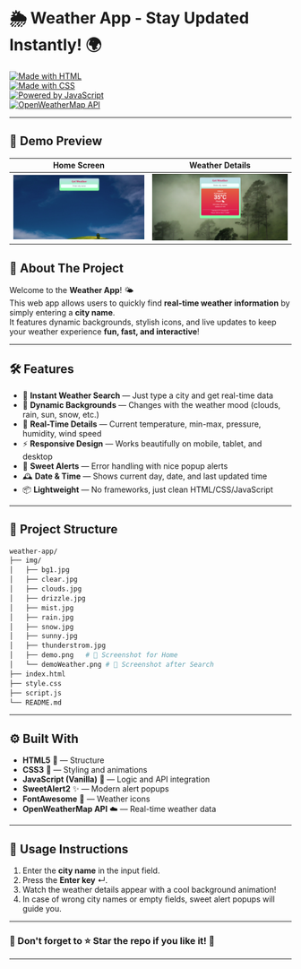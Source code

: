 
# 🌦️ Weather App - Stay Updated Instantly! 🌍

[![Made with HTML](https://img.shields.io/badge/Made%20with-HTML5-orange?style=for-the-badge&logo=html5)](https://developer.mozilla.org/en-US/docs/Web/HTML)  
[![Made with CSS](https://img.shields.io/badge/Styled%20with-CSS3-blue?style=for-the-badge&logo=css3)](https://developer.mozilla.org/en-US/docs/Web/CSS)  
[![Powered by JavaScript](https://img.shields.io/badge/Powered%20by-JavaScript-yellow?style=for-the-badge&logo=javascript)](https://developer.mozilla.org/en-US/docs/Web/JavaScript)  
[![OpenWeatherMap API](https://img.shields.io/badge/API-OpenWeatherMap-lightblue?style=for-the-badge&logo=OpenWeatherMap)](https://openweathermap.org/)

---

## 📸 Demo Preview

| Home Screen | Weather Details |
|:-----------:|:----------------:|
| ![Home Screen](img/demo.png) | ![Weather Details](img/demoWeather.png) |


## 🚀 About The Project

Welcome to the **Weather App**! 🌤️  
This web app allows users to quickly find **real-time weather information** by simply entering a **city name**.  
It features dynamic backgrounds, stylish icons, and live updates to keep your weather experience **fun, fast, and interactive**!

---

## 🛠️ Features

- 🔎 **Instant Weather Search** — Just type a city and get real-time data
- 🎨 **Dynamic Backgrounds** — Changes with the weather mood (clouds, rain, sun, snow, etc.)
- 🧭 **Real-Time Details** — Current temperature, min-max, pressure, humidity, wind speed
- ⚡ **Responsive Design** — Works beautifully on mobile, tablet, and desktop
- 🚨 **Sweet Alerts** — Error handling with nice popup alerts
- 🕰️ **Date & Time** — Shows current day, date, and last updated time
- 📦 **Lightweight** — No frameworks, just clean HTML/CSS/JavaScript

---

## 📂 Project Structure

```bash
weather-app/
├── img/
│   ├── bg1.jpg
│   ├── clear.jpg
│   ├── clouds.jpg
│   ├── drizzle.jpg
│   ├── mist.jpg
│   ├── rain.jpg
│   ├── snow.jpg
│   ├── sunny.jpg
│   ├── thunderstrom.jpg
│   ├── demo.png   # 📸 Screenshot for Home
│   └── demoWeather.png # 📸 Screenshot after Search
├── index.html
├── style.css
├── script.js
└── README.md
```

---

## ⚙️ Built With

- **HTML5** 🧱 — Structure
- **CSS3** 🎨 — Styling and animations
- **JavaScript (Vanilla)** 🧠 — Logic and API integration
- **SweetAlert2** ✨ — Modern alert popups
- **FontAwesome** 🎀 — Weather icons
- **OpenWeatherMap API** ☁️ — Real-time weather data

---

## 🧠 Usage Instructions

1. Enter the **city name** in the input field.
2. Press the **Enter key** ↵.
3. Watch the weather details appear with a cool background animation!
4. In case of wrong city names or empty fields, sweet alert popups will guide you.

---




### 🌟 Don't forget to ⭐ Star the repo if you like it! 🌟

---

